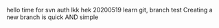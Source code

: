 hello
time for svn
auth lkk hek
20200519 learn git, branch test
Creating a new branch is quick AND simple
